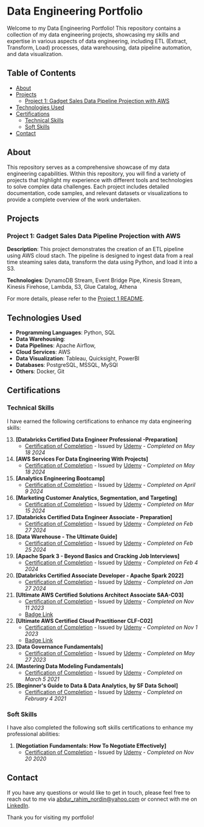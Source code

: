 # Data Engineering Portfolio

Welcome to my Data Engineering Portfolio! This repository contains a collection of my data engineering projects, showcasing my skills and expertise in various aspects of data engineering, including ETL (Extract, Transform, Load) processes, data warehousing, data pipeline automation, and data visualization.

## Table of Contents

- [About](#about)
- [Projects](#projects)
  - [Project 1: Gadget Sales Data Pipeline Projection with AWS](#project-1-gadget-sales-data-pipeline-projection-with-aws)
- [Technologies Used](#technologies-used)
- [Certifications](#certifications)
  - [Technical Skills](#technical-skills)
  - [Soft Skills](#soft-skills)
- [Contact](#contact)

## About

This repository serves as a comprehensive showcase of my data engineering capabilities. Within this repository, you will find a variety of projects that highlight my experience with different tools and technologies to solve complex data challenges. Each project includes detailed documentation, code samples, and relevant datasets or visualizations to provide a complete overview of the work undertaken.

## Projects

### Project 1: Gadget Sales Data Pipeline Projection with AWS

**Description**: This project demonstrates the creation of an ETL pipeline using AWS cloud stach. The pipeline is designed to ingest data from a real time steaming sales data, transform the data using Python, and load it into a S3.

**Technologies**: DynamoDB Stream, Event Bridge Pipe, Kinesis Stream, Kinesis Firehose, Lambda, S3, Glue Catalog, Athena

For more details, please refer to the [Project 1 README](project1/README.md).

## Technologies Used

- **Programming Languages**: Python, SQL
- **Data Warehousing**: 
- **Data Pipelines**: Apache Airflow, 
- **Cloud Services**: AWS
- **Data Visualization**: Tableau, Quicksight, PowerBI
- **Databases**: PostgreSQL, MSSQL, MySQl
- **Others**: Docker, Git

## Certifications

### Technical Skills

I have earned the following certifications to enhance my data engineering skills:

13. **[Databricks Certified Data Engineer Professional -Preparation]**
    - [Certification of Completion](certifications/databricks_certified_data_engineer_professional_preparation.png) - Issued by [Udemy](https://seek.udemy.com/course/databricks-certified-data-engineer-professional/) - *Completed on May 18 2024*
12. **[AWS Services For Data Engineering With Projects]**
    - [Certification of Completion](certifications/aws_services_for_data_engineering_with_projects.png) - Issued by [Udemy](https://course.growdataskills.com/cohort/nYZNSj2iH8) - *Completed on May 18 2024*
11. **[Analytics Engineering Bootcamp]**
    - [Certification of Completion](certifications/analytics_engineering_bootcamp.png) - Issued by [Udemy](https://seek.udemy.com/course/analytics-engineering-bootcamp/) - *Completed on April 9 2024*
10. **[Marketing Customer Analytics, Segmentation, and Targeting]**
    - [Certification of Completion](certifications/marketing_customer_analytics_segmentation_and_targeting.png) - Issued by [Udemy](hhttps://seek.udemy.com/course/learn-customer-analytics-market-segmentation-and-targeting/) - *Completed on Mar 15 2024*
9. **[Databricks Certified Data Engineer Associate - Preparation]**
   - [Certification of Completion](certifications/databricks_certified_data_engineer_associate_preparation.png) - Issued by [Udemy](https://seek.udemy.com/course/databricks-certified-data-engineer-associate/) - *Completed on Feb 27 2024*
8. **[Data Warehouse - The Ultimate Guide]**
   - [Certification of Completion](certifications/data_warehouse_the_ultimate_guide.png) - Issued by [Udemy](https://seek.udemy.com/course/data-warehouse-the-ultimate-guide/) - *Completed on Feb 25 2024*
7. **[Apache Spark 3 - Beyond Basics and Cracking Job Interviews]**
   - [Certification of Completion](certifications/apache_spark_3_beyond_basics_and_cracking_job_interviews.png) - Issued by [Udemy](https://seek.udemy.com/course/apache-spark-3-beyond-basics/) - *Completed on Feb 4 2024*
6. **[Databricks Certified Associate Developer - Apache Spark 2022]**
   - [Certification of Completion](certifications/databricks_certified_associate_developer_apache_spark_2022.png) - Issued by [Udemy](https://seek.udemy.com/course/databricks-certified-associate-developer-for-apache-spark/) - *Completed on Jan 27 2024*
5. **[Ultimate AWS Certified Solutions Architect Associate SAA-C03]**
   - [Certification of Completion](certifications/ultimate_aws_certified_solutions_architect_associate_saa_c03.png) - Issued by [Udemy](https://seek.udemy.com/course/aws-certified-solutions-architect-associate-saa-c03/) - *Completed on Nov 11 2023*
   - [Badge Link](https://www.credly.com/badges/c9368034-4c14-4378-807e-0033ba447364/public_url)
4. **[Ultimate AWS Certified Cloud Practitioner CLF-C02]**
   - [Certification of Completion](certifications/ultimate_aws_certified_cloud_practitioner_clf_c02.png) - Issued by [Udemy](https://seek.udemy.com/course/data-governance-fundamentals/) - *Completed on Nov 1 2023*
   - [Badge Link](https://www.credly.com/badges/28f76c44-cbc6-447a-987d-ad32b2ce8817/public_url)
3. **[Data Governance Fundamentals]**
   - [Certification of Completion](certifications/data_governance_fundamentals.png) - Issued by [Udemy](https://seek.udemy.com/course/data-governance-fundamentals/) - *Completed on May 27 2023*
2. **[Mastering Data Modeling Fundamentals]**
   - [Certification of Completion](certifications/mastering_data_modeling_fundamentals.png) - Issued by [Udemy](https://seek.udemy.com/course/mastering-data-modeling-fundamentals/) - *Completed on March 5 2021*
1. **[Beginner's Guide to Data & Data Analytics, by SF Data School]**
   - [Certification of Completion](certifications/beginners_guide_to_data_and_data_analytics_by_sf_data_school.png) - Issued by [Udemy](https://seek.udemy.com/course/learndata/) - *Completed on February 4 2021*

### Soft Skills

I have also completed the following soft skills certifications to enhance my professional abilities:

1. **[Negotiation Fundamentals: How To Negotiate Effectively]**
   - [Certification of Completion](certifications/negotiation_fundamentals_how_to_negotiate_effectively.png) - Issued by [Udemy](https://seek.udemy.com/course/negotiation-fundamentals/) - *Completed on Nov 20 2020*

## Contact

If you have any questions or would like to get in touch, please feel free to reach out to me via [abdur_rahim_nordin@yahoo.com](mailto:abdur_rahim_nordin@yahoo.com) or connect with me on [LinkedIn](https://www.linkedin.com/in/abdur-rahim-nordin/).

Thank you for visiting my portfolio!
